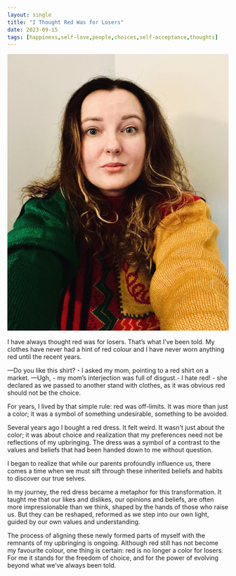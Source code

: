 ```yaml
---
layout: single
title: "I Thought Red Was for Losers"
date: 2023-09-15
tags: [happiness,self-love,people,choices,self-acceptance,thoughts]
---
```

![I Thought Red Was for Losers](/assets/images/i-thought-red-was-for-losers.jpg)

I have always thought red was for losers. That’s what I’ve been told. My clothes have never had a hint of red colour and I have never worn anything red until the recent years.

&mdash;Do you like this shirt? - I asked my mom, pointing to a red shirt on a market.
&mdash;Ugh, - my mom’s interjection was full of disgust.- I hate red! - she declared as we passed to another stand with clothes, as it was obvious red should not be the choice.

For years, I lived by that simple rule: red was off-limits. It was more than just a color; it was a symbol of something undesirable, something to be avoided. 

Several years ago I bought a red dress. It felt weird. It wasn't just about the color; it was about choice and realization that my preferences need not be reflections of my upbringing. The dress was a symbol of a contrast to the values and beliefs that had been handed down to me without question.

I began to realize that while our parents profoundly influence us, there comes a time when we must sift through these inherited beliefs and habits to discover our true selves. 

In my journey, the red dress became a metaphor for this transformation. It taught me that our likes and dislikes, our opinions and beliefs, are often more impressionable than we think, shaped by the hands of those who raise us. But they can be reshaped, reformed as we step into our own light, guided by our own values and understanding.

The process of aligning these newly formed parts of myself with the remnants of my upbringing is ongoing. Although red still has not become my favourite colour, one thing is certain: red is no longer a color for losers. For me it stands for the freedom of choice, and for the power of evolving beyond what we’ve always been told. 